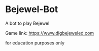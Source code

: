 # Bejewel-Bot

A bot to play Bejewel

Game link: https://www.digbejeweled.com


for education purposes only
